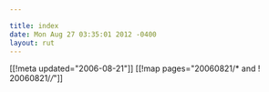 ```yaml
---

title: index
date: Mon Aug 27 03:35:01 2012 -0400
layout: rut
---
```


[[!meta updated="2006-08-21"]]
[[!map pages="20060821/* and ! 20060821/*/*"]]
